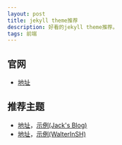 ```yaml
---
layout: post
title: jekyll theme推荐
description: 好看的jekyll theme推荐。
tags: 前端
---
```


## **官网**
- <a href="http://jekyllthemes.org/">地址</a>

## **推荐主题**
- <a href="http://jekyllthemes.org/themes/type-theme/">地址</a>，<a href="http://zhwbqd.github.io/">示例(Jack's Blog)</a>
- <a href="http://jekyllthemes.org/themes/architect/">地址</a>，<a href="http://walterinsh.github.io/">示例(WalterInSH)</a>